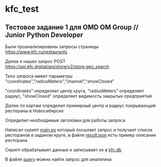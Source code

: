 # kfc_test
## Тестовое задание 1 для OMD OM Group // Junior Python Developer

Были проанализированы запросы страницы https://www.kfc.ru/restaurants

Далее я нашел запрос POST
	https://api.kfc.digital/api/store/v2/store.geo_search

 Тело запроса имеет параметры "coordinates","radiusMeters","channel","showClosed"

 "coordinates" определяет центр круга, "radiusMeters" определяет радиус, "showClosed" определяет видимость закрытых предприятий

 Далее по картам определил примерный центр и радиус покрывающий рестораны в Новосибирске

 Определил необходимые заголовки для работы запроса

 Написал скрипт [main.py](https://github.com/shinkared/kfc_test/blob/master/main.py) который посылает запрос и получает список ресторанов в заданом круге, в файле [result.json](https://github.com/shinkared/kfc_test/blob/master/result.json) есть пример описания ресторана

 Скрипт обрабатывает данные и записывает их в [kfc.db](https://github.com/shinkared/kfc_test/blob/master/kfc.db)

 В файле [query](https://github.com/shinkared/kfc_test/blob/master/query) можно найти запрос для аналитика
